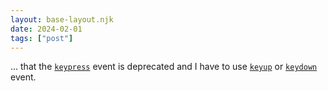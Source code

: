 ```yaml
---
layout: base-layout.njk
date: 2024-02-01
tags: ["post"]
---
```


... that the <code>[keypress](https://developer.mozilla.org/en-US/docs/Web/API/Element/keypress_event)</code> event is deprecated and I have to use <code>[keyup](https://developer.mozilla.org/en-US/docs/Web/API/Element/keyup_event)</code> or <code>[keydown](https://developer.mozilla.org/en-US/docs/Web/API/Element/keydown_event)</code> event.
